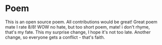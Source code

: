 # Poem
This is an open source poem. All contributions would be great!
Great poem mate I rate 8/8!
WOW no hate, but too short poem, mate!
i don't rhyme, that's my fate.
This my surprise change, I hope it's not too late.
Another change, so everyone gets a conflict - that's faith. 

